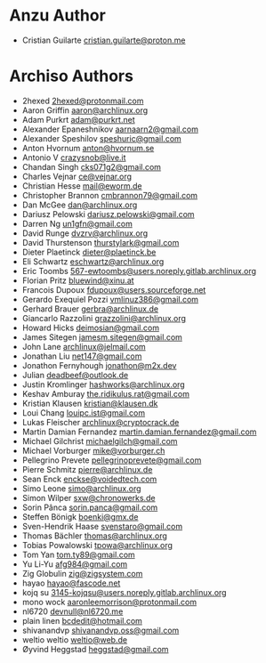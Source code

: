 # Anzu Author
- Cristian Guilarte <cristian.guilarte@proton.me>

# Archiso Authors
- 2hexed <2hexed@protonmail.com>
- Aaron Griffin <aaron@archlinux.org>
- Adam Purkrt <adam@purkrt.net>
- Alexander Epaneshnikov <aarnaarn2@gmail.com>
- Alexander Speshilov <speshuric@gmail.com>
- Anton Hvornum <anton@hvornum.se>
- Antonio V <crazysnob@live.it>
- Chandan Singh <cks071g2@gmail.com>
- Charles Vejnar <ce@vejnar.org>
- Christian Hesse <mail@eworm.de>
- Christopher Brannon <cmbrannon79@gmail.com>
- Dan McGee <dan@archlinux.org>
- Dariusz Pelowski <dariusz.pelowski@gmail.com>
- Darren Ng <un1gfn@gmail.com>
- David Runge <dvzrv@archlinux.org>
- David Thurstenson <thurstylark@gmail.com>
- Dieter Plaetinck <dieter@plaetinck.be>
- Eli Schwartz <eschwartz@archlinux.org>
- Eric Toombs <567-ewtoombs@users.noreply.gitlab.archlinux.org>
- Florian Pritz <bluewind@xinu.at>
- Francois Dupoux <fdupoux@users.sourceforge.net>
- Gerardo Exequiel Pozzi <vmlinuz386@gmail.com>
- Gerhard Brauer <gerbra@archlinux.de>
- Giancarlo Razzolini <grazzolini@archlinux.org>
- Howard Hicks <deimosian@gmail.com>
- James Sitegen <jamesm.sitegen@gmail.com>
- John Lane <archlinux@jelmail.com>
- Jonathan Liu <net147@gmail.com>
- Jonathon Fernyhough <jonathon@m2x.dev>
- Julian <deadbeef@outlook.de>
- Justin Kromlinger <hashworks@archlinux.org>
- Keshav Amburay <the.ridikulus.rat@gmail.com>
- Kristian Klausen <kristian@klausen.dk>
- Loui Chang <louipc.ist@gmail.com>
- Lukas Fleischer <archlinux@cryptocrack.de>
- Martin Damian Fernandez <martin.damian.fernandez@gmail.com>
- Michael Gilchrist <michaelgilch@gmail.com>
- Michael Vorburger <mike@vorburger.ch>
- Pellegrino Prevete <pellegrinoprevete@gmail.com>
- Pierre Schmitz <pierre@archlinux.de>
- Sean Enck <enckse@voidedtech.com>
- Simo Leone <simo@archlinux.org>
- Simon Wilper <sxw@chronowerks.de>
- Sorin Pânca <sorin.panca@gmail.com>
- Steffen Bönigk <boenki@gmx.de>
- Sven-Hendrik Haase <svenstaro@gmail.com>
- Thomas Bächler <thomas@archlinux.org>
- Tobias Powalowski <tpowa@archlinux.org>
- Tom Yan <tom.ty89@gmail.com>
- Yu Li-Yu <afg984@gmail.com>
- Zig Globulin <zig@zigsystem.com>
- hayao <hayao@fascode.net>
- kojq su <3145-kojqsu@users.noreply.gitlab.archlinux.org>
- mono wock <aaronleemorrison@protonmail.com>
- nl6720 <devnull@nl6720.me>
- plain linen <bcdedit@hotmail.com>
- shivanandvp <shivanandvp.oss@gmail.com>
- weltio weltio <weltio@web.de>
- Øyvind Heggstad <heggstad@gmail.com>
